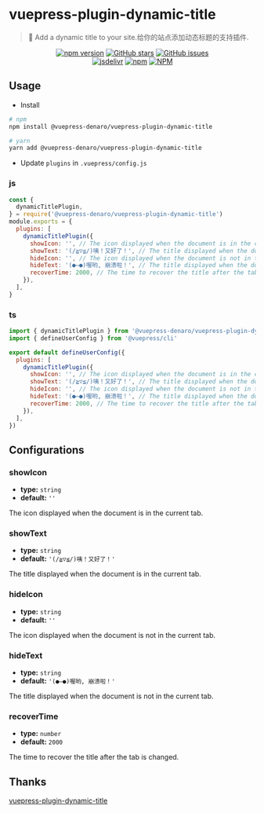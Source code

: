 # vuepress-plugin-dynamic-title

> :tada: Add a dynamic title to your site.给你的站点添加动态标题的支持插件.

<p align="center">
  <a href="https://www.npmjs.com/package/@vuepress-denaro/vuepress-plugin-dynamic-title" target="_blank"><img alt="npm version" src="https://img.shields.io/npm/v/@vuepress-denaro/vuepress-plugin-dynamic-title"></a>
  <a href="https://github.com/denaro-org/vuepress-theme-denaro/stargazers" target="_blank"><img alt="GitHub stars" src="https://img.shields.io/github/stars/denaro-org/v-charts2"></a>
  <a href="https://github.com/denaro-org/vuepress-theme-denaro/issues" target="_blank"><img alt="GitHub issues" src="https://img.shields.io/github/issues/denaro-org/v-charts2"></a>
  <br />
  <a href="https://www.jsdelivr.com/package/npm/@vuepress-denaro/vuepress-plugin-dynamic-title" target="_blank"><img alt="jsdelivr" src="https://data.jsdelivr.com/v1/package/npm/@vuepress-denaro/vuepress-plugin-dynamic-title/badge"></a>
  <a href="https://www.npmjs.com/package/@vuepress-denaro/vuepress-plugin-dynamic-title" target="_blank"><img alt="npm" src="https://img.shields.io/node/v/@vuepress-denaro/vuepress-plugin-dynamic-title"></a>
  <a href="https://github.com/denaro-org/vuepress-theme-denaro/blob/main/LICENSE" target="_blank"><img alt="NPM" src="https://img.shields.io/npm/l/@vuepress-denaro/vuepress-plugin-dynamic-title"></a>
</p>

## Usage

- Install

```bash
# npm
npm install @vuepress-denaro/vuepress-plugin-dynamic-title

# yarn
yarn add @vuepress-denaro/vuepress-plugin-dynamic-title
```

- Update `plugins` in `.vuepress/config.js`

### js

```javascript
const {
  dynamicTitlePlugin,
} = require('@vuepress-denaro/vuepress-plugin-dynamic-title')
module.exports = {
  plugins: [
    dynamicTitlePlugin({
      showIcon: '', // The icon displayed when the document is in the current tab.
      showText: '(/≧▽≦/)咦！又好了！', // The title displayed when the document is in the current tab.
      hideIcon: '', // The icon displayed when the document is not in the current tab.
      hideText: '(●—●)喔哟, 崩溃啦！', // The title displayed when the document is not in the current tab.
      recoverTime: 2000, // The time to recover the title after the tab is changed.
    }),
  ],
}
```

### ts

```javascript
import { dynamicTitlePlugin } from '@vuepress-denaro/vuepress-plugin-dynamic-title'
import { defineUserConfig } from '@vuepress/cli'

export default defineUserConfig({
  plugins: [
    dynamicTitlePlugin({
      showIcon: '', // The icon displayed when the document is in the current tab.
      showText: '(/≧▽≦/)咦！又好了！', // The title displayed when the document is in the current tab.
      hideIcon: '', // The icon displayed when the document is not in the current tab.
      hideText: '(●—●)喔哟, 崩溃啦！', // The title displayed when the document is not in the current tab.
      recoverTime: 2000, // The time to recover the title after the tab is changed.
    }),
  ],
})
```

## Configurations

### showIcon

- **type:** `string`
- **default:** `''`

The icon displayed when the document is in the current tab.

### showText

- **type:** `string`
- **default:** `'(/≧▽≦/)咦！又好了！'`

The title displayed when the document is in the current tab.

### hideIcon

- **type:** `string`
- **default:** `''`

The icon displayed when the document is not in the current tab.

### hideText

- **type:** `string`
- **default:** `'(●—●)喔哟, 崩溃啦！'`

The title displayed when the document is not in the current tab.

### recoverTime

- **type:** `number`
- **default:** `2000`

The time to recover the title after the tab is changed.

## Thanks

[vuepress-plugin-dynamic-title](https://github.com/moefyit/vuepress-plugin-dynamic-title)
